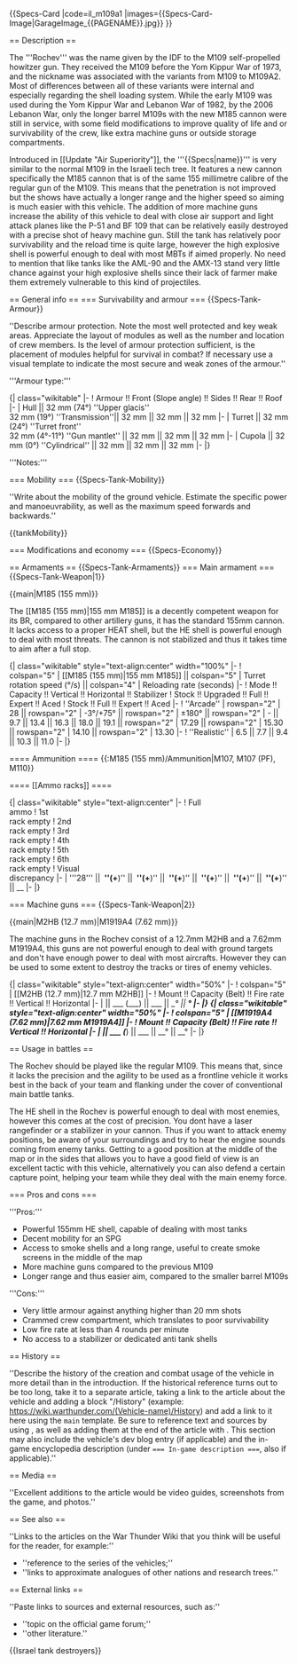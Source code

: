 {{Specs-Card
|code=il_m109a1
|images={{Specs-Card-Image|GarageImage_{{PAGENAME}}.jpg}}
}}

== Description ==
<!-- ''In the description, the first part should be about the history of the creation and combat usage of the vehicle, as well as its key features. In the second part, tell the reader about the ground vehicle in the game. Insert a screenshot of the vehicle, so that if the novice player does not remember the vehicle by name, he will immediately understand what kind of vehicle the article is talking about.'' -->

The '''Rochev''' was the name given by the IDF to the M109 self-propelled howitzer gun. They received the M109 before the Yom Kippur War of 1973, and the nickname  was associated with the variants from M109 to M109A2. Most of differences between all of these variants were internal and especially regarding the shell loading system. While the early M109 was used during the Yom Kippur War and Lebanon War of 1982, by the 2006 Lebanon War, only the longer barrel M109s with the new M185 cannon were still in service, with some field modifications to improve quality of life and or survivability of the crew, like extra machine guns or outside storage compartments.

Introduced in [[Update "Air Superiority"]], the '''{{Specs|name}}''' is very similar to the normal M109 in the Israeli tech tree. It features a new cannon specifically the M185 cannon that is of the same 155 millimetre calibre of the regular gun of the M109. This means that the penetration is not improved but the shows have actually a longer range and the higher speed so aiming is much easier with this vehicle. The addition of more machine guns increase the ability of this vehicle to deal with close air support and light attack planes like the P-51 and BF 109 that can be relatively easily destroyed with a precise shot of heavy machine gun. Still the tank has relatively poor survivability and the reload time is quite large, however the high explosive shell is powerful enough to deal with most MBTs if aimed properly. No need to mention that like tanks like the AML-90 and the AMX-13 stand very little chance against your high explosive shells since their lack of farmer make them extremely vulnerable to this kind of projectiles.

== General info ==
=== Survivability and armour ===
{{Specs-Tank-Armour}}
<!-- ''Describe armour protection. Note the most well protected and key weak areas. Appreciate the layout of modules as well as the number and location of crew members. Is the level of armour protection sufficient, is the placement of modules helpful for survival in combat? If necessary use a visual template to indicate the most secure and weak zones of the armour.'' -->
''Describe armour protection. Note the most well protected and key weak areas. Appreciate the layout of modules as well as the number and location of crew members. Is the level of armour protection sufficient, is the placement of modules helpful for survival in combat? If necessary use a visual template to indicate the most secure and weak zones of the armour.''

'''Armour type:''' <!-- The types of armour present on the vehicle and their general locations -->
<!-- Example: * Rolled homogeneous armour (Front, Side, Rear, Hull roof)
* Cast homogeneous armour (Turret, Transmission area) -->

{| class="wikitable"
|-
! Armour !! Front (Slope angle) !! Sides !! Rear !! Roof
|-
| Hull || 32 mm (74°) ''Upper glacis'' <br> 32 mm (19°) ''Transmission''|| 32 mm  || 32 mm  || 32 mm
|-
| Turret || 32 mm (24°) ''Turret front'' <br> 32 mm (4°-11°) ''Gun mantlet'' || 32 mm || 32 mm || 32 mm
|-
| Cupola || 32 mm (0°) ''Cylindrical'' || 32 mm || 32 mm || 32 mm
|-
|}

'''Notes:''' <!-- Any additional notes which the user needs to be aware of -->
<!-- Example: * Suspension wheels are 20 mm thick, tracks are 30 mm thick, and torsion bars are 60 mm thick. -->

=== Mobility ===
{{Specs-Tank-Mobility}}
<!-- ''Write about the mobility of the ground vehicle. Estimate the specific power and manoeuvrability, as well as the maximum speed forwards and backwards.'' -->
''Write about the mobility of the ground vehicle. Estimate the specific power and manoeuvrability, as well as the maximum speed forwards and backwards.''

{{tankMobility}}

=== Modifications and economy ===
{{Specs-Economy}}

== Armaments ==
{{Specs-Tank-Armaments}}
=== Main armament ===
{{Specs-Tank-Weapon|1}}
<!-- ''Give the reader information about the characteristics of the main gun. Assess its effectiveness in a battle based on the reloading speed, ballistics and the power of shells. Do not forget about the flexibility of the fire, that is how quickly the cannon can be aimed at the target, open fire on it and aim at another enemy. Add a link to the main article on the gun: <code><nowiki>{{main|Name of the weapon}}</nowiki></code>. Describe in general terms the ammunition available for the main gun. Give advice on how to use them and how to fill the ammunition storage.'' -->
{{main|M185 (155 mm)}}

The [[M185 (155 mm)|155 mm M185]] is a decently competent weapon for its BR, compared to other artillery guns, it has the standard 155mm cannon. It lacks access to a proper HEAT shell, but the HE shell is powerful enough to deal with most threats. The cannon is not stabilized and thus it takes time to aim after a full stop.

{| class="wikitable" style="text-align:center" width="100%"
|-
! colspan="5" | [[M185 (155 mm)|155 mm M185]] || colspan="5" | Turret rotation speed (°/s) || colspan="4" | Reloading rate (seconds)
|-
! Mode !! Capacity !! Vertical !! Horizontal !! Stabilizer
! Stock !! Upgraded !! Full !! Expert !! Aced
! Stock !! Full !! Expert !! Aced
|-
! ''Arcade''
| rowspan="2" | 28 || rowspan="2" | -3°/+75° || rowspan="2" | ±180° || rowspan="2" | - || 9.7 || 13.4 || 16.3 || 18.0 || 19.1 || rowspan="2" | 17.29 || rowspan="2" | 15.30 || rowspan="2" | 14.10 || rowspan="2" | 13.30
|-
! ''Realistic''
| 6.5 || 7.7 || 9.4 || 10.3 || 11.0
|-
|}

==== Ammunition ====
{{:M185 (155 mm)/Ammunition|M107, M107 (PF), M110}}

==== [[Ammo racks]] ====
<!-- [[File:Ammoracks_{{PAGENAME}}.png|right|thumb|x250px|[[Ammo racks]] of the {{PAGENAME}}]] -->
<!-- '''Last updated:''' -->
{| class="wikitable" style="text-align:center"
|-
! Full<br>ammo
! 1st<br>rack empty
! 2nd<br>rack empty
! 3rd<br>rack empty
! 4th<br>rack empty
! 5th<br>rack empty
! 6th<br>rack empty
! Visual<br>discrepancy
|-
| '''28''' || __&nbsp;''(+__)'' || __&nbsp;''(+__)'' || __&nbsp;''(+__)'' || __&nbsp;''(+__)'' || __&nbsp;''(+__)'' || __&nbsp;''(+__)'' || __
|-
|}

=== Machine guns ===
{{Specs-Tank-Weapon|2}}
<!-- ''Offensive and anti-aircraft machine guns not only allow you to fight some aircraft but also are effective against lightly armoured vehicles. Evaluate machine guns and give recommendations on its use.'' -->
{{main|M2HB (12.7 mm)|M1919A4 (7.62 mm)}}

The machine guns in the Rochev consist of a 12.7mm M2HB and a 7.62mm M1919A4, this guns are not powerful enough to deal with ground targets and don't have enough power to deal with most aircrafts. However they can be used to some extent to destroy the tracks or tires of enemy vehicles.

{| class="wikitable" style="text-align:center" width="50%"
|-
! colspan="5" | [[M2HB (12.7 mm)|12.7 mm M2HB]]
|-
! Mount !! Capacity (Belt) !! Fire rate !! Vertical !! Horizontal
|-
| || ___ (___) || ___ || __° || __°
|-
|}
{| class="wikitable" style="text-align:center" width="50%"
|-
! colspan="5" | [[M1919A4 (7.62 mm)|7.62 mm M1919A4]]
|-
! Mount !! Capacity (Belt) !! Fire rate !! Vertical !! Horizontal
|-
| || ___ (___) || ___ || __° || __°
|-
|}

== Usage in battles ==
<!-- ''Describe the tactics of playing in the vehicle, the features of using vehicles in the team and advice on tactics. Refrain from creating a "guide" - do not impose a single point of view but instead give the reader food for thought. Describe the most dangerous enemies and give recommendations on fighting them. If necessary, note the specifics of the game in different modes (AB, RB, SB).'' -->
The Rochev should be played like the regular M109. This means that, since it lacks the precision and the agility to be used as a frontline vehicle it works best in the back of your team and flanking under the cover of conventional main battle tanks. 

The HE shell in the Rochev is powerful enough to deal with most enemies, however this comes at the cost of precision. You dont have a laser rangefinder or a stabilizer in your cannon. Thus if you want to attack enemy positions, be aware of your surroundings and try to hear the engine sounds coming from enemy tanks. Getting to a good position at the middle of the map or in the sides that allows you to have a good field of view is an excellent tactic with this vehicle, alternatively you can also defend a certain capture point, helping your team while they deal with the main enemy force.

=== Pros and cons ===
<!-- ''Summarise and briefly evaluate the vehicle in terms of its characteristics and combat effectiveness. Mark its pros and cons in a bulleted list. Try not to use more than 6 points for each of the characteristics. Avoid using categorical definitions such as "bad", "good" and the like - use substitutions with softer forms such as "inadequate" and "effective".'' -->

'''Pros:'''
* Powerful 155mm HE shell, capable of dealing with most tanks
* Decent mobility for an SPG
* Access to smoke shells and a long range, useful to create smoke screens in the middle of the map
* More machine guns compared to the previous M109
* Longer range and thus easier aim, compared to the smaller barrel M109s

'''Cons:'''
* Very little armour against anything higher than 20 mm shots
* Crammed crew compartment, which translates to poor survivability
* Low fire rate at less than 4 rounds per minute
* No access to a stabilizer or dedicated anti tank shells

== History ==
<!-- ''Describe the history of the creation and combat usage of the vehicle in more detail than in the introduction. If the historical reference turns out to be too long, take it to a separate article, taking a link to the article about the vehicle and adding a block "/History" (example: <nowiki>https://wiki.warthunder.com/(Vehicle-name)/History</nowiki>) and add a link to it here using the <code>main</code> template. Be sure to reference text and sources by using <code><nowiki><ref></ref></nowiki></code>, as well as adding them at the end of the article with <code><nowiki><references /></nowiki></code>. This section may also include the vehicle's dev blog entry (if applicable) and the in-game encyclopedia description (under <code><nowiki>=== In-game description ===</nowiki></code>, also if applicable).'' -->
''Describe the history of the creation and combat usage of the vehicle in more detail than in the introduction. If the historical reference turns out to be too long, take it to a separate article, taking a link to the article about the vehicle and adding a block "/History" (example: <nowiki>https://wiki.warthunder.com/(Vehicle-name)/History</nowiki>) and add a link to it here using the <code>main</code> template. Be sure to reference text and sources by using <code><nowiki><ref></ref></nowiki></code>, as well as adding them at the end of the article with <code><nowiki><references /></nowiki></code>. This section may also include the vehicle's dev blog entry (if applicable) and the in-game encyclopedia description (under <code><nowiki>=== In-game description ===</nowiki></code>, also if applicable).''

== Media ==
<!-- ''Excellent additions to the article would be video guides, screenshots from the game, and photos.'' -->
''Excellent additions to the article would be video guides, screenshots from the game, and photos.''

== See also ==
<!-- ''Links to the articles on the War Thunder Wiki that you think will be useful for the reader, for example:''
* ''reference to the series of the vehicles;''
* ''links to approximate analogues of other nations and research trees.'' -->
''Links to the articles on the War Thunder Wiki that you think will be useful for the reader, for example:''

* ''reference to the series of the vehicles;''
* ''links to approximate analogues of other nations and research trees.''

== External links ==
<!-- ''Paste links to sources and external resources, such as:''
* ''topic on the official game forum;''
* ''other literature.'' -->
''Paste links to sources and external resources, such as:''

* ''topic on the official game forum;''
* ''other literature.''

{{Israel tank destroyers}}